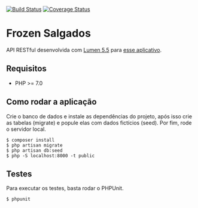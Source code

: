 [![Build Status](https://travis-ci.org/EduardoUmpierre/frozensalgados-api.svg?branch=master)](https://travis-ci.org/EduardoUmpierre/frozensalgados-api) [![Coverage Status](https://coveralls.io/repos/github/EduardoUmpierre/frozensalgados-api/badge.svg?branch=master)](https://coveralls.io/github/EduardoUmpierre/frozensalgados-api?branch=master)

# Frozen Salgados

API RESTful desenvolvida com [Lumen 5.5][2] para [esse aplicativo][1].

## Requisitos

- PHP >= 7.0

## Como rodar a aplicação

Crie o banco de dados e instale as dependências do projeto, após isso crie as tabelas (migrate) e popule elas com dados fictícios (seed).
Por fim, rode o servidor local.

```
$ composer install
$ php artisan migrate
$ php artisan db:seed
$ php -S localhost:8000 -t public
```

## Testes

Para executar os testes, basta rodar o PHPUnit.

```
$ phpunit
```  

[1]: https://github.com/EduardoUmpierre/frozensalgados
[2]: https://lumen.laravel.com/docs/5.5